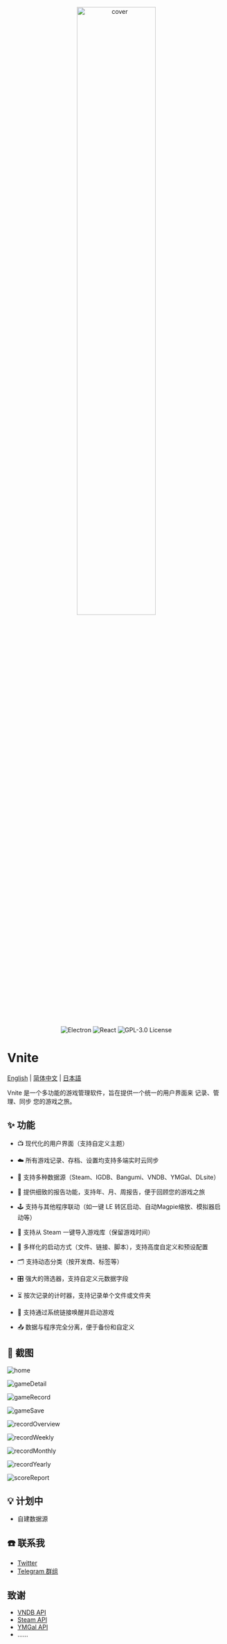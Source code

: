 <p align="center">
  <img src="https://img.timero.xyz/i/2024/12/09/67569c2a322be.png" alt="cover" width="60%">
</p>

<p align="center">
  <img src="https://img.shields.io/badge/Electron-47848F?style=for-the-badge&logo=electron&logoColor=white" alt="Electron">
  <img src="https://img.shields.io/badge/React-61DAFB?style=for-the-badge&logo=react&logoColor=black" alt="React">
  <img src="https://img.shields.io/badge/License-GPL%203.0-blue.svg?style=for-the-badge&logo=gnu&logoColor=white" alt="GPL-3.0 License">
</p>

# Vnite

[English](README.md) | [简体中文](README.zh-CN.md) | [日本語](README.ja.md)

Vnite 是一个多功能的游戏管理软件，旨在提供一个统一的用户界面来 记录、管理、同步 您的游戏之旅。

## ✨ 功能

- 📺 现代化的用户界面（支持自定义主题）

- ☁️ 所有游戏记录、存档、设置均支持多端实时云同步

- 🔎 支持多种数据源（Steam、IGDB、Bangumi、VNDB、YMGal、DLsite）

- 📃 提供细致的报告功能，支持年、月、周报告，便于回顾您的游戏之旅

- 🕹️ 支持与其他程序联动（如一键 LE 转区启动、自动Magpie缩放、模拟器启动等）

- 🔌 支持从 Steam 一键导入游戏库（保留游戏时间）

- 👾 多样化的启动方式（文件、链接、脚本），支持高度自定义和预设配置

- 🗂️ 支持动态分类（按开发商、标签等）

- 🎛️ 强大的筛选器，支持自定义元数据字段

- ⏳ 按次记录的计时器，支持记录单个文件或文件夹

- 🔗 支持通过系统链接唤醒并启动游戏

- 📤 数据与程序完全分离，便于备份和自定义

## 📸 截图

![home](https://img.timero.xyz/i/2025/04/02/67ecefcab9ec7.webp)

![gameDetail](https://img.timero.xyz/i/2025/04/02/67ecefde5b5d8.webp)

![gameRecord](https://img.timero.xyz/i/2025/04/02/67eceff02f2d1.webp)

![gameSave](https://img.timero.xyz/i/2025/04/02/67ecf00a19afc.webp)

![recordOverview](https://img.timero.xyz/i/2025/04/02/67ecf018111f7.webp)

![recordWeekly](https://img.timero.xyz/i/2025/04/02/67ecf024f2aee.webp)

![recordMonthly](https://img.timero.xyz/i/2025/04/02/67ecf02fde090.webp)

![recordYearly](https://img.timero.xyz/i/2025/04/02/67ecf03a9e42b.webp)

![scoreReport](https://img.timero.xyz/i/2025/04/02/67ecf045b3382.webp)

## 💡 计划中

- 自建数据源

## ☎️ 联系我

- [Twitter](https://x.com/ximu3_)
- [Telegram 群组](https://t.me/+d65-R_xRx1JlYWZh)

## 致谢

- [VNDB API](https://api.vndb.org/kana)
- [Steam API](https://partner.steamgames.com/doc/api)
- [YMGal API](https://www.ymgal.games/developer)
- ……
